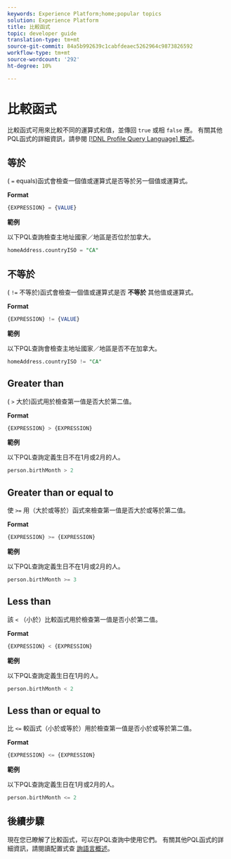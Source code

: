 ```yaml
---
keywords: Experience Platform;home;popular topics
solution: Experience Platform
title: 比較函式
topic: developer guide
translation-type: tm+mt
source-git-commit: 84a5b992639c1cabfdeaec5262964c9873826592
workflow-type: tm+mt
source-wordcount: '292'
ht-degree: 10%

---
```



# 比較函式

比較函式可用來比較不同的運算式和值，並傳回 `true` 或相 `false` 應。 有關其他PQL函式的詳細資訊，請參閱 [[!DNL Profile Query Language] 概述](./overview.md)。

## 等於

( `=` equals)函式會檢查一個值或運算式是否等於另一個值或運算式。

**Format**

```sql
{EXPRESSION} = {VALUE}
```

**範例**

以下PQL查詢檢查主地址國家／地區是否位於加拿大。

```sql
homeAddress.countryISO = "CA"
```

## 不等於

( `!=` 不等於)函式會檢查一個值或運算式是否 **不等於** 其他值或運算式。

**Format**

```sql
{EXPRESSION} != {VALUE}
```

**範例**

以下PQL查詢會檢查主地址國家／地區是否不在加拿大。

```sql
homeAddress.countryISO != "CA"
```

## Greater than

( `>` 大於)函式用於檢查第一值是否大於第二值。

**Format**

```sql
{EXPRESSION} > {EXPRESSION} 
```

**範例**

以下PQL查詢定義生日不在1月或2月的人。

```sql
person.birthMonth > 2
```

## Greater than or equal to

使 `>=` 用（大於或等於）函式來檢查第一值是否大於或等於第二值。

**Format**

```sql
{EXPRESSION} >= {EXPRESSION} 
```

**範例**

以下PQL查詢定義生日不在1月或2月的人。

```sql
person.birthMonth >= 3
```

## Less than

該 `<` （小於）比較函式用於檢查第一值是否小於第二值。

**Format**

```sql
{EXPRESSION} < {EXPRESSION} 
```

**範例**

以下PQL查詢定義生日在1月的人。

```sql
person.birthMonth < 2
```

## Less than or equal to

比 `<=` 較函式（小於或等於）用於檢查第一值是否小於或等於第二值。

**Format**

```sql
{EXPRESSION} <= {EXPRESSION} 
```

**範例**

以下PQL查詢定義生日在1月或2月的人。

```sql
person.birthMonth <= 2
```

## 後續步驟

現在您已瞭解了比較函式，可以在PQL查詢中使用它們。 有關其他PQL函式的詳細資訊，請閱讀配置式查 [詢語言概述](./overview.md)。
